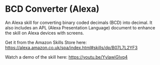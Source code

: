 # BCD Converter (Alexa)

An Alexa skill for converting binary coded decimals (BCD) into decimal.  It also includes an APL (Alexa Presentation Language) document to enhance the skill on Alexa devices with screens.

Get it from the Amazon Skills Store here: https://alexa.amazon.co.uk/spa/index.html#skills/dp/B07L7L2YF3

Watch a demo of the skill here: https://youtu.be/YylawiGIvq4
